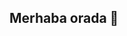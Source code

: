 ## Merhaba orada 👋

<!--
**sebo5204/sebo5204** bir ✨ _özel_ ✨ depodur çünkü onun README.md saygısız (bu dosya) GitHub profilinizde görünür.

İşte sizi başlatmak için bazı fikirler:

- 🔭 Şu anda üzerinde çalışıyorum...
- 🌱 Şu anda öğreniyorum...
- 👯 üzerinde işbirliği yapmak isteyen...
- 🤔 Yardım arıyorum...
- 💬 Bana sor...
- 📫 Bana nasıl ulaşılır: ...
- 😄 Telaffuzlar: ...
- ⚡ Eğlenceli gerçek: ...
-->
